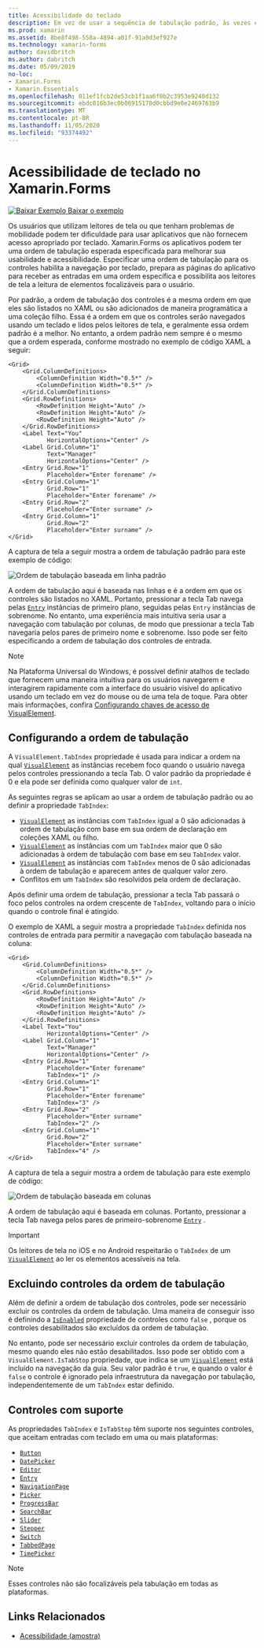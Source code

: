 ```yaml
---
title: Acessibilidade do teclado
description: Em vez de usar a sequência de tabulação padrão, às vezes é necessário ajustar a acessibilidade da interface do usuário especificando a sequência de tabulação com uma combinação das propriedades TabIndex e IsTabStop.
ms.prod: xamarin
ms.assetid: 8be8f498-558a-4894-a01f-91a0d3ef927e
ms.technology: xamarin-forms
author: davidbritch
ms.author: dabritch
ms.date: 05/09/2019
no-loc:
- Xamarin.Forms
- Xamarin.Essentials
ms.openlocfilehash: 011ef1fcb2de53cb1f1aa6f0b2c3953e9240d132
ms.sourcegitcommit: ebdc016b3ec0b06915170d0cbbd9e0e2469763b9
ms.translationtype: MT
ms.contentlocale: pt-BR
ms.lasthandoff: 11/05/2020
ms.locfileid: "93374492"
---
```

# <a name="keyboard-accessibility-in-no-locxamarinforms"></a>Acessibilidade de teclado no Xamarin.Forms

[![Baixar Exemplo](~/media/shared/download.png) Baixar o exemplo](/samples/xamarin/xamarin-forms-samples/userinterface-accessibility)

Os usuários que utilizam leitores de tela ou que tenham problemas de mobilidade podem ter dificuldade para usar aplicativos que não fornecem acesso apropriado por teclado. Xamarin.Forms os aplicativos podem ter uma ordem de tabulação esperada especificada para melhorar sua usabilidade e acessibilidade. Especificar uma ordem de tabulação para os controles habilita a navegação por teclado, prepara as páginas do aplicativo para receber as entradas em uma ordem específica e possibilita aos leitores de tela a leitura de elementos focalizáveis para o usuário.

Por padrão, a ordem de tabulação dos controles é a mesma ordem em que eles são listados no XAML ou são adicionados de maneira programática a uma coleção filho. Essa é a ordem em que os controles serão navegados usando um teclado e lidos pelos leitores de tela, e geralmente essa ordem padrão é a melhor. No entanto, a ordem padrão nem sempre é o mesmo que a ordem esperada, conforme mostrado no exemplo de código XAML a seguir:

```xaml
<Grid>
    <Grid.ColumnDefinitions>
        <ColumnDefinition Width="0.5*" />
        <ColumnDefinition Width="0.5*" />
    </Grid.ColumnDefinitions>
    <Grid.RowDefinitions>
        <RowDefinition Height="Auto" />
        <RowDefinition Height="Auto" />
        <RowDefinition Height="Auto" />
    </Grid.RowDefinitions>
    <Label Text="You"
           HorizontalOptions="Center" />
    <Label Grid.Column="1"
           Text="Manager"
           HorizontalOptions="Center" />
    <Entry Grid.Row="1"
           Placeholder="Enter forename" />
    <Entry Grid.Column="1"
           Grid.Row="1"
           Placeholder="Enter forename" />
    <Entry Grid.Row="2"
           Placeholder="Enter surname" />
    <Entry Grid.Column="1"
           Grid.Row="2"
           Placeholder="Enter surname" />
</Grid>
```

A captura de tela a seguir mostra a ordem de tabulação padrão para este exemplo de código:

![Ordem de tabulação baseada em linha padrão](keyboard-images/default-tab-order.png)

A ordem de tabulação aqui é baseada nas linhas e é a ordem em que os controles são listados no XAML. Portanto, pressionar a tecla Tab navega pelas [`Entry`](xref:Xamarin.Forms.Entry) instâncias de primeiro plano, seguidas pelas `Entry` instâncias de sobrenome. No entanto, uma experiência mais intuitiva seria usar a navegação com tabulação por colunas, de modo que pressionar a tecla Tab navegaria pelos pares de primeiro nome e sobrenome. Isso pode ser feito especificando a ordem de tabulação dos controles de entrada.

> [!NOTE]
> Na Plataforma Universal do Windows, é possível definir atalhos de teclado que fornecem uma maneira intuitiva para os usuários navegarem e interagirem rapidamente com a interface do usuário visível do aplicativo usando um teclado em vez do mouse ou de uma tela de toque. Para obter mais informações, confira [Configurando chaves de acesso de VisualElement](~/xamarin-forms/platform/windows/visualelement-access-keys.md).

## <a name="setting-the-tab-order"></a>Configurando a ordem de tabulação

A `VisualElement.TabIndex` propriedade é usada para indicar a ordem na qual [`VisualElement`](xref:Xamarin.Forms.VisualElement) as instâncias recebem foco quando o usuário navega pelos controles pressionando a tecla Tab. O valor padrão da propriedade é 0 e ela pode ser definida como qualquer valor de `int`.

As seguintes regras se aplicam ao usar a ordem de tabulação padrão ou ao definir a propriedade `TabIndex`:

- [`VisualElement`](xref:Xamarin.Forms.VisualElement) as instâncias com `TabIndex` igual a 0 são adicionadas à ordem de tabulação com base em sua ordem de declaração em coleções XAML ou filho.
- [`VisualElement`](xref:Xamarin.Forms.VisualElement) as instâncias com um `TabIndex` maior que 0 são adicionadas à ordem de tabulação com base em seu `TabIndex` valor.
- [`VisualElement`](xref:Xamarin.Forms.VisualElement) as instâncias com `TabIndex` menos de 0 são adicionadas à ordem de tabulação e aparecem antes de qualquer valor zero.
- Conflitos em um `TabIndex` são resolvidos pela ordem de declaração.

Após definir uma ordem de tabulação, pressionar a tecla Tab passará o foco pelos controles na ordem crescente de `TabIndex`, voltando para o início quando o controle final é atingido.

O exemplo de XAML a seguir mostra a propriedade `TabIndex` definida nos controles de entrada para permitir a navegação com tabulação baseada na coluna:

```xaml
<Grid>
    <Grid.ColumnDefinitions>
        <ColumnDefinition Width="0.5*" />
        <ColumnDefinition Width="0.5*" />
    </Grid.ColumnDefinitions>
    <Grid.RowDefinitions>
        <RowDefinition Height="Auto" />
        <RowDefinition Height="Auto" />
        <RowDefinition Height="Auto" />
    </Grid.RowDefinitions>
    <Label Text="You"
           HorizontalOptions="Center" />
    <Label Grid.Column="1"
           Text="Manager"
           HorizontalOptions="Center" />
    <Entry Grid.Row="1"
           Placeholder="Enter forename"
           TabIndex="1" />
    <Entry Grid.Column="1"
           Grid.Row="1"
           Placeholder="Enter forename"
           TabIndex="3" />
    <Entry Grid.Row="2"
           Placeholder="Enter surname"
           TabIndex="2" />
    <Entry Grid.Column="1"
           Grid.Row="2"
           Placeholder="Enter surname"
           TabIndex="4" />
</Grid>
```

A captura de tela a seguir mostra a ordem de tabulação para este exemplo de código:

![Ordem de tabulação baseada em colunas](keyboard-images/correct-tab-order.png)

A ordem de tabulação aqui é baseada em colunas. Portanto, pressionar a tecla Tab navega pelos pares de primeiro-sobrenome [`Entry`](xref:Xamarin.Forms.Entry) .

> [!IMPORTANT]
> Os leitores de tela no iOS e no Android respeitarão o `TabIndex` de um [`VisualElement`](xref:Xamarin.Forms.VisualElement) ao ler os elementos acessíveis na tela.

## <a name="excluding-controls-from-the-tab-order"></a>Excluindo controles da ordem de tabulação

Além de definir a ordem de tabulação dos controles, pode ser necessário excluir os controles da ordem de tabulação. Uma maneira de conseguir isso é definindo a [`IsEnabled`](xref:Xamarin.Forms.VisualElement) propriedade de controles como `false` , porque os controles desabilitados são excluídos da ordem de tabulação.

No entanto, pode ser necessário excluir controles da ordem de tabulação, mesmo quando eles não estão desabilitados. Isso pode ser obtido com a `VisualElement.IsTabStop` propriedade, que indica se um [`VisualElement`](xref:Xamarin.Forms.VisualElement) está incluído na navegação da guia. Seu valor padrão é `true`, e quando o valor é `false` o controle é ignorado pela infraestrutura da navegação por tabulação, independentemente de um `TabIndex` estar definido.

## <a name="supported-controls"></a>Controles com suporte

As propriedades `TabIndex` e `IsTabStop` têm suporte nos seguintes controles, que aceitam entradas com teclado em uma ou mais plataformas:

- [`Button`](xref:Xamarin.Forms.Button)
- [`DatePicker`](xref:Xamarin.Forms.DatePicker)
- [`Editor`](xref:Xamarin.Forms.Editor)
- [`Entry`](xref:Xamarin.Forms.Entry)
- [`NavigationPage`](xref:Xamarin.Forms.NavigationPage)
- [`Picker`](xref:Xamarin.Forms.Picker)
- [`ProgressBar`](xref:Xamarin.Forms.ProgressBar)
- [`SearchBar`](xref:Xamarin.Forms.SearchBar)
- [`Slider`](xref:Xamarin.Forms.Slider)
- [`Stepper`](xref:Xamarin.Forms.Stepper)
- [`Switch`](xref:Xamarin.Forms.Switch)
- [`TabbedPage`](xref:Xamarin.Forms.TabbedPage)
- [`TimePicker`](xref:Xamarin.Forms.TimePicker)

> [!NOTE]
> Esses controles não são focalizáveis pela tabulação em todas as plataformas.

## <a name="related-links"></a>Links Relacionados

- [Acessibilidade (amostra)](/samples/xamarin/xamarin-forms-samples/userinterface-accessibility)